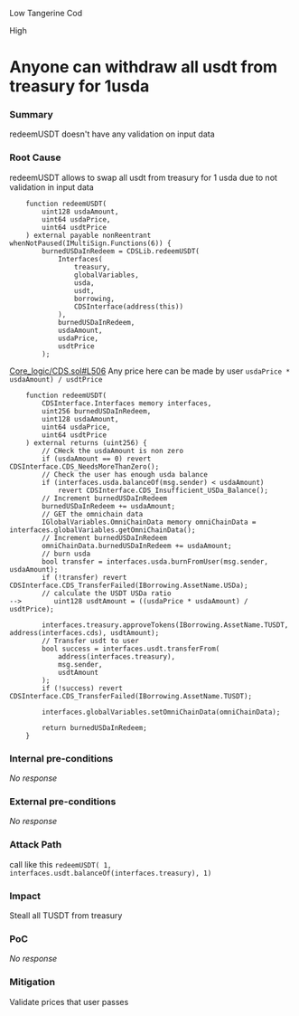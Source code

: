 Low Tangerine Cod

High

# Anyone can withdraw all usdt from treasury for 1usda

### Summary

redeemUSDT doesn't have any validation on input data

### Root Cause

redeemUSDT allows to swap all usdt from treasury for 1 usda due to not validation in input data
```solidity
    function redeemUSDT(
        uint128 usdaAmount,
        uint64 usdaPrice,
        uint64 usdtPrice
    ) external payable nonReentrant whenNotPaused(IMultiSign.Functions(6)) {
        burnedUSDaInRedeem = CDSLib.redeemUSDT(
            Interfaces(
                treasury,
                globalVariables,
                usda,
                usdt,
                borrowing,
                CDSInterface(address(this))
            ),
            burnedUSDaInRedeem,
            usdaAmount,
            usdaPrice,
            usdtPrice
        );

```
[Core_logic/CDS.sol#L506](https://github.com/sherlock-audit/2024-11-autonomint/blob/main/Blockchain/Blockchian/contracts/Core_logic/CDS.sol#L506)
Any price here can be made by user `usdaPrice * usdaAmount) / usdtPrice`
```solidity
    function redeemUSDT(
        CDSInterface.Interfaces memory interfaces,
        uint256 burnedUSDaInRedeem,
        uint128 usdaAmount,
        uint64 usdaPrice,
        uint64 usdtPrice
    ) external returns (uint256) {
        // CHeck the usdaAmount is non zero
        if (usdaAmount == 0) revert CDSInterface.CDS_NeedsMoreThanZero();
        // Check the user has enough usda balance
        if (interfaces.usda.balanceOf(msg.sender) < usdaAmount)
            revert CDSInterface.CDS_Insufficient_USDa_Balance();
        // Increment burnedUSDaInRedeem
        burnedUSDaInRedeem += usdaAmount;
        // GET the omnichain data
        IGlobalVariables.OmniChainData memory omniChainData = interfaces.globalVariables.getOmniChainData();
        // Increment burnedUSDaInRedeem
        omniChainData.burnedUSDaInRedeem += usdaAmount;
        // burn usda
        bool transfer = interfaces.usda.burnFromUser(msg.sender, usdaAmount);
        if (!transfer) revert CDSInterface.CDS_TransferFailed(IBorrowing.AssetName.USDa);
        // calculate the USDT USDa ratio
-->        uint128 usdtAmount = ((usdaPrice * usdaAmount) / usdtPrice);

        interfaces.treasury.approveTokens(IBorrowing.AssetName.TUSDT, address(interfaces.cds), usdtAmount);
        // Transfer usdt to user
        bool success = interfaces.usdt.transferFrom(
            address(interfaces.treasury),
            msg.sender,
            usdtAmount
        );
        if (!success) revert CDSInterface.CDS_TransferFailed(IBorrowing.AssetName.TUSDT);

        interfaces.globalVariables.setOmniChainData(omniChainData);

        return burnedUSDaInRedeem;
    }

```

### Internal pre-conditions

_No response_

### External pre-conditions

_No response_

### Attack Path
call like this
`redeemUSDT( 1, interfaces.usdt.balanceOf(interfaces.treasury), 1)`

### Impact

Steall all TUSDT from treasury

### PoC

_No response_

### Mitigation

Validate prices that user passes